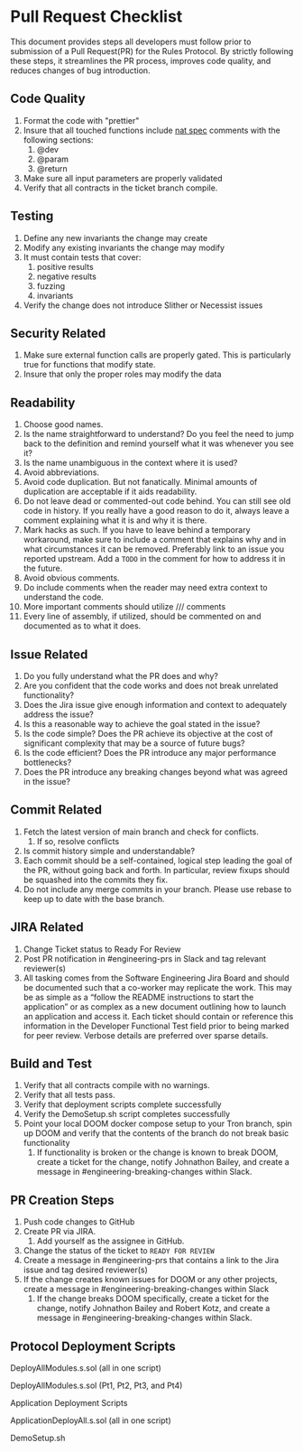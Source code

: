 # Pull Request Checklist


This document provides steps all developers must follow prior to submission of a Pull Request(PR) for the Rules Protocol. By strictly following these steps, it streamlines the PR process, improves code quality, and reduces changes of bug introduction.


## Code Quality
1. Format the code with "prettier"
2. Insure that all touched functions include [nat spec](https://docs.soliditylang.org/en/develop/natspec-format.html) comments with the following sections:
	1. @dev
	2. @param
	3. @return
3. Make sure all input parameters are properly validated
4. Verify that all contracts in the ticket branch compile. 

## Testing

1. Define any new invariants the change may create
2. Modify any existing invariants the change may modify
3. It must contain tests that cover:
	1. positive results
	2. negative results
	3. fuzzing
	4. invariants
4. Verify the change does not introduce Slither or Necessist issues
 
## Security Related

1. Make sure external function calls are properly gated. This is particularly true for functions that modify state.
2. Insure that only the proper roles may modify the data

## Readability

1. Choose good names.
2. Is the name straightforward to understand? Do you feel the need to jump back to the definition and remind yourself what it was whenever you see it?
3. Is the name unambiguous in the context where it is used?
4. Avoid abbreviations.
5. Avoid code duplication. But not fanatically. Minimal amounts of duplication are acceptable if it aids readability.
6. Do not leave dead or commented-out code behind. You can still see old code in history. If you really have a good reason to do it, always leave a comment explaining what it is and why it is there.
7. Mark hacks as such. If you have to leave behind a temporary workaround, make sure to include a comment that explains why and in what circumstances it can be removed. Preferably link to an issue you reported upstream. Add a `TODO` in the comment for how to address it in the future.
8. Avoid obvious comments.
9. Do include comments when the reader may need extra context to understand the code.
10. More important comments should utilize /// comments
11. Every line of assembly, if utilized, should be commented on and documented as to what it does.

## Issue Related

1. Do you fully understand what the PR does and why?
2. Are you confident that the code works and does not break unrelated functionality?
3. Does the Jira issue give enough information and context to adequately address the issue?
4. Is this a reasonable way to achieve the goal stated in the issue?
5. Is the code simple? Does the PR achieve its objective at the cost of significant complexity that may be a source of future bugs?
6. Is the code efficient? Does the PR introduce any major performance bottlenecks?
7. Does the PR introduce any breaking changes beyond what was agreed in the issue?

## Commit Related

1. Fetch the latest version of main branch and check for conflicts.
	1. If so, resolve conflicts
2. Is commit history simple and understandable?
3. Each commit should be a self-contained, logical step leading the goal of the PR, without going back and forth. In particular, review fixups should be squashed into the commits they fix.
4. Do not include any merge commits in your branch. Please use rebase to keep up to date with the base branch.

## JIRA Related

1. Change Ticket status to Ready For Review
2. Post PR notification in #engineering-prs in Slack and tag relevant reviewer(s)
3. All tasking comes from the Software Engineering Jira Board and should be documented such that a co-worker may replicate the work. This may be as simple as a “follow the README instructions to start the application” or as complex as a new document outlining how to launch an application and access it. Each ticket should contain or reference this information in the Developer Functional Test field prior to being marked for peer review. Verbose details are preferred over sparse details.

## Build and Test

1. Verify that all contracts compile with no warnings.
2. Verify that all tests pass.
3. Verify that deployment scripts complete successfully
4. Verify the DemoSetup.sh script completes successfully
5. Point your local DOOM docker compose setup to your Tron branch, spin up DOOM and verify that the contents of the branch do not break basic functionality 
	1. If functionality is broken or the change is known to break DOOM, create a ticket for the change, notify Johnathon Bailey, and create a message in #engineering-breaking-changes within Slack.
	
## PR Creation Steps
1. Push code changes to GitHub
2. Create PR via JIRA. 
   1. Add yourself as the assignee in GitHub.
3. Change the status of the ticket to `READY FOR REVIEW`
4. Create a message in #engineering-prs that contains a link to the Jira issue and tag desired reviewer(s)
5. If the change creates known issues for DOOM or any other projects, create a message in #engineering-breaking-changes within Slack
   1. If the change breaks DOOM specifically, create a ticket for the change, notify Johnathon Bailey and Robert Kotz, and create a message in #engineering-breaking-changes within Slack.

## Protocol Deployment Scripts

DeployAllModules.s.sol (all in one script)

DeployAllModules.s.sol (Pt1, Pt2, Pt3, and Pt4)

Application Deployment Scripts

ApplicationDeployAll.s.sol (all in one script)

DemoSetup.sh

